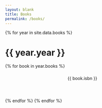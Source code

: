 ```yaml
---
layout: blank
title: Books
permalink: /books/
---
```

{% for year in site.data.books %}
<h1>{{ year.year }}</h1>
{% for book in year.books %}
<section class="media book showcase" data-isbn="{{ book.isbn }}">
  <header>
    <h3 class="title"></h3>
    <h4 class="author"></h4>
    <p>{{ book.isbn }}</p>
  </header>
  <img src="" alt="" class="thumbnail" />  
</section>
{% endfor %}
{% endfor %}

<script src="https://ajax.googleapis.com/ajax/libs/jquery/3.3.1/jquery.min.js"></script>
<script src="/js/books.js"></script>
